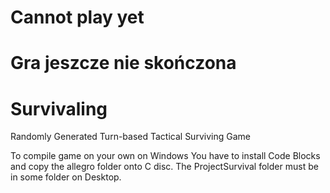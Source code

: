 # Cannot play yet
# Gra jeszcze nie skończona
# Survivaling
Randomly Generated Turn-based Tactical Surviving Game

To compile game on your own on Windows You have to install Code Blocks and copy the allegro folder onto C disc. The ProjectSurvival folder must be in some folder on Desktop.
